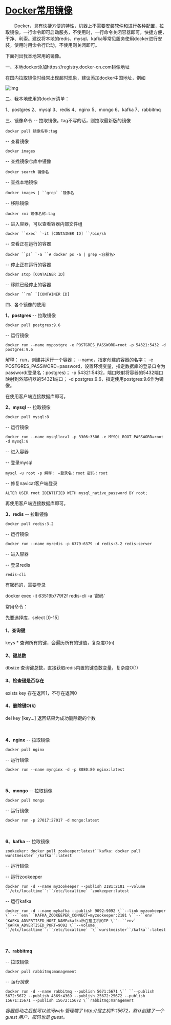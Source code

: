 # [Docker常用镜像](https://www.cnblogs.com/leanfish/p/9938530.html)

　　Docker，具有快捷方便的特性，机器上不需要安装软件和进行各种配置，拉取镜像，一行命令即可启动服务，不使用时，一行命令关闭容器即可，快捷方便，干净、利索。建议将本地的redis、mysql、kafka等常见服务使用docker进行安装，使用时用命令行启动，不使用则关闭即可。

下面列出我本地常用的镜像。

一、本地docker添加https://registry.docker-cn.com镜像地址

在国内拉取镜像时经常出现超时现象，建议添加docker中国地址，例如

![img](https://img2018.cnblogs.com/blog/319088/201811/319088-20181110101127292-1992962732.png)

 二、我本地使用的docker清单：

1、postgres
2、mysql
3、redis
4、nginx
5、mongo
6、kafka
7、rabbitmq


三、镜像命令
-- 拉取镜像。tag不写的话，则拉取最新版的镜像

```
docker pull 镜像名称:tag
```

 -- 查看镜像

```
docker images
```

 -- 查找镜像仓库中镜像

```
docker search 镜像名
```

 -- 查找本地镜像

```
docker images | ``grep` `镜像名
```

 -- 移除镜像

```
docker rmi 镜像名称:tag
```

-- 进入容器，可以查看容器内部文件组

```
docker ``exec` `-it [CONTAINER ID] ``/bin/sh
```

 -- 查看正在运行的容器

```
docker ``ps` `-a ``# docker ps -a | grep <容器名>
```

 -- 停止正在运行的容器

```
docker stop [CONTAINER ID]
```

 -- 移除已经停止的容器

```
docker ``rm` `[CONTAINER ID]
```

 

四、各个镜像的使用

**1、postgres**
-- 拉取镜像

```
docker pull postgres:9.6
```

 -- 运行镜像

```
docker run --name mypostgre -e POSTGRES_PASSWORD=root -p 54321:5432 -d postgres:9.6
```

 

解释：
run，创建并运行一个容器；
--name，指定创建的容器的名字；
-e POSTGRES_PASSWORD=password，设置环境变量，指定数据库的登录口令为password(登录名：postgres)；
-p 54321:5432，端口映射将容器的5432端口映射到外部机器的54321端口；
-d postgres:9.6，指定使用postgres:9.6作为镜像。

在使用客户端连接数据库即可。

 

**2、mysql**
-- 拉取镜像

```
docker pull mysql:8
```

 -- 运行镜像

```
docker run --name mysqllocal -p 3306:3306 -e MYSQL_ROOT_PASSWORD=root -d mysql:8
```

 -- 进入容器

-- 登录mysql

```
mysql -u root -p 解释： —登录名：root 密码：root
```

-- 修复navicat客户端登录

```
ALTER USER root IDENTIFIED WITH mysql_native_password BY root;
```

再使用客户端连接数据库即可。　　

 

**3、redis**
-- 拉取镜像

```
docker pull redis:3.2
```

-- 运行镜像

```
docker run --name myredis -p 6379:6379 -d redis:3.2 redis-server
```

-- 进入容器

-- 登录redis

```
redis-cli
```

 

有密码的，需要登录

docker exec -it 63519b779f2f redis-cli -a ‘密码’

常用命令：

先要选择库，select [0-15]

#### 1、查询键

keys * 查询所有的键，会遍历所有的键值，复杂度O(n)

#### 2、键总数

dbsize 查询键总数，直接获取redis内置的键总数变量，复杂度O(1)

#### 3、检查键是否存在

exists key 存在返回1，不存在返回0

#### 4、删除键O(k)

del key [key...] 返回结果为成功删除键的个数

　　

**4、nginx**
-- 拉取镜像

```
docker pull nginx
```

-- 运行镜像

```
docker run --name mynginx -d -p 8080:80 nginx:latest
```

　　

**5、mongo**
-- 拉取镜像

```
docker pull mongo
```

-- 运行镜像

```
docker run -p 27017:27017 -d mongo:latest
```

　　

**6、kafka**
-- 拉取镜像

```
zookeeker: docker pull zookeeper:latest``kafka: docker pull wurstmeister``/kafka``:latest
```

-- 运行镜像

-- 运行zookeeper

```
docker run -d --name myzookeeper --publish 2181:2181 --volume ``/etc/localtime``:``/etc/localtime` `zookeeper:latest
```

-- 运行kafka

```
docker run -d --name mykafka --publish 9092:9092 \``--link myzookeeper \``--``env` `KAFKA_ZOOKEEPER_CONNECT=myzookeeper:2181 \``--``env` `KAFKA_ADVERTISED_HOST_NAME=kafka所在宿主机的IP \``--``env` `KAFKA_ADVERTISED_PORT=9092 \``--volume ``/etc/localtime``:``/etc/localtime` `\``wurstmeister``/kafka``:latest
```

　　

**7、rabbitmq**

-- 拉取镜像

```
docker pull rabbitmq:management
```

*-- 运行镜像*

```
docker run -d --name rabbitmq --publish 5671:5671 \`` ``--publish 5672:5672 --publish 4369:4369 --publish 25672:25672 --publish 15671:15671 --publish 15672:15672 \``rabbitmq:management
```

*容器启动之后就可以访问web 管理端了 http://宿主机IP:15672，默认创建了一个 guest 用户，密码也是 guest。*